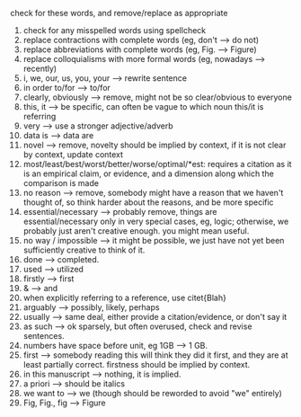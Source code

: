 check for these words, and remove/replace as appropriate

1. check for any misspelled words using spellcheck
2. replace contractions with complete words (eg, don't --> do not)
3. replace abbreviations with complete words (eg, Fig. --> Figure) 
3. replace colloquialisms with more formal words (eg, nowadays --> recently)
2. i, we, our, us, you, your --> rewrite sentence
3. in order to/for --> to/for
4. clearly, obviously --> remove, might not be so clear/obvious to everyone
5. this, it --> be specific,  can often be vague to which noun this/it is referring
6. very --> use a stronger adjective/adverb
8. data is --> data are
9. novel --> remove,  novelty should be implied by context, if it is not clear by context, update context
11. most/least/best/worst/better/worse/optimal/*est: requires a citation as it is an empirical claim, or evidence, and a dimension along which the comparison is made
12. no reason --> remove, somebody might have a reason that we haven't thought of, so think harder about the reasons, and be more specific
13. essential/necessary --> probably remove, things are essential/necessary only in very special cases, eg, logic; otherwise, we probably just aren't creative enough. you might mean useful.
13. no way / impossible --> it might be possible, we just have not yet been sufficiently creative to think of it.
14. done --> completed.
15. used --> utilized
16. firstly --> first
17. & --> and
18. when explicitly referring to a reference, use citet{Blah}
19. arguably --> possibly, likely, perhaps
11. usually --> same deal, either provide a citation/evidence, or don't say it
21. as such --> ok sparsely, but often overused, check and revise sentences.
22. numbers have space before unit, eg 1GB --> 1 GB.
23. first --> somebody reading this will think they did it first, and they are at least partially correct. firstness should be implied by context.
24. in this manuscript --> nothing, it is implied.
25. a priori --> should be italics
1. we want to --> we (though should be reworded to avoid "we" entirely)
1. Fig, Fig., fig --> Figure
